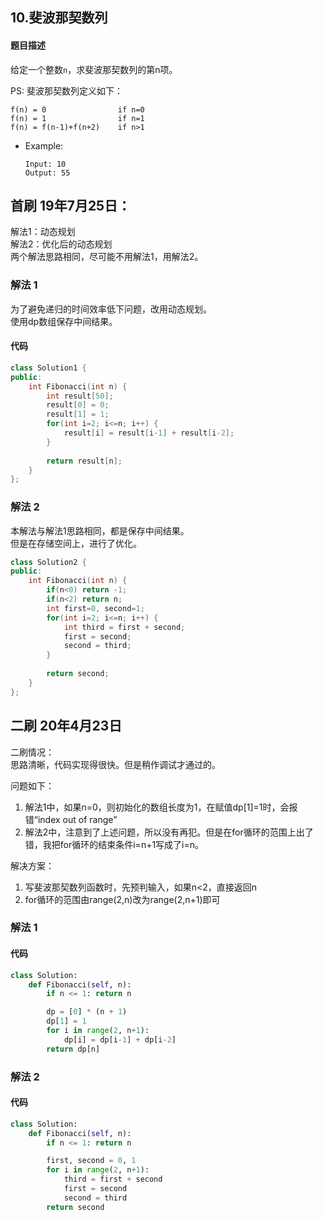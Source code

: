 ## 10.斐波那契数列
#### 题目描述
给定一个整数`n`，求斐波那契数列的第n项。  

PS: 斐波那契数列定义如下：
```
f(n) = 0                if n=0
f(n) = 1                if n=1
f(n) = f(n-1)+f(n+2)    if n>1
```
- Example:
    ```
    Input: 10
    Output: 55
    ```  
## 首刷 19年7月25日：
解法1：动态规划  
解法2：优化后的动态规划  
两个解法思路相同，尽可能不用解法1，用解法2。
### 解法 1
为了避免递归的时间效率低下问题，改用动态规划。  
使用dp数组保存中间结果。
#### 代码
```cpp
class Solution1 {
public:
    int Fibonacci(int n) {
        int result[50];
        result[0] = 0;
        result[1] = 1;
        for(int i=2; i<=n; i++) {
            result[i] = result[i-1] + result[i-2];
        }
        
        return result[n];
    }
};
```
### 解法 2
本解法与解法1思路相同，都是保存中间结果。  
但是在存储空间上，进行了优化。  
```cpp
class Solution2 {
public:
    int Fibonacci(int n) {
        if(n<0) return -1;
        if(n<2) return n;
        int first=0, second=1;
        for(int i=2; i<=n; i++) {
            int third = first + second;
            first = second;
            second = third;
        }
        
        return second;
    }
};
```

## 二刷 20年4月23日
二刷情况：  
思路清晰，代码实现得很快。但是稍作调试才通过的。  

问题如下：  
1. 解法1中，如果n=0，则初始化的数组长度为1，在赋值dp[1]=1时，会报错“index out of range”
2. 解法2中，注意到了上述问题，所以没有再犯。但是在for循环的范围上出了错，我把for循环的结束条件i=n+1写成了i=n。  

解决方案：  
1. 写斐波那契数列函数时，先预判输入，如果n<2，直接返回n  
2. for循环的范围由range(2,n)改为range(2,n+1)即可  

### 解法 1
#### 代码
```python
class Solution:
    def Fibonacci(self, n):
        if n <= 1: return n

        dp = [0] * (n + 1)
        dp[1] = 1
        for i in range(2, n+1):
            dp[i] = dp[i-1] + dp[i-2]
        return dp[n]
```
### 解法 2
#### 代码
```python
class Solution:
    def Fibonacci(self, n):
        if n <= 1: return n

        first, second = 0, 1
        for i in range(2, n+1):
            third = first + second
            first = second
            second = third
        return second
```